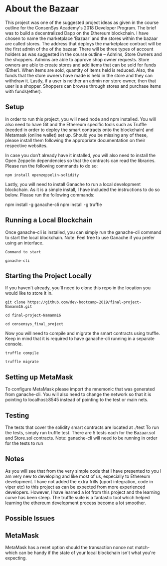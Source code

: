 
About the Bazaar
================
This project was one of the suggested project ideas as given in the course outline for the ConsenSys Academy's 2018 Developer Program. The brief was to build a decentralized Dapp on the Ethereum blockchain. I have chosen to name the marketplace ‘Bazaar’ and the stores within the bazaar are called stores. 
The address that deploys the marketplace contract will be the first admin of the of the bazaar. There will be three types of account holders as was suggested in the course outline – Admins, Store Owners and the shoppers. 
Admins are able to approve shop owner requests. Store owners are able to create stores and add items that can be sold for funds (Ether). When items are sold, quantity of items held is reduced. Also, the funds that the store owners have made is held in the store and they can withdraw it. Lastly, if a user is neither an admin nor store owner, then that user is a shopper. Shoppers can browse through stores and purchase items with funds(ether). 

Setup
-----
In order to run this project, you will need node and npm installed. You will also need to have Git and the Ethereum specific tools such as Truffle (needed in order to deploy the smart contracts onto the blockchain) and Metamask (online wallet) set up. Should you be missing any of these, please install them following the appropriate documentation on their respective websites.

In case you don’t already have it installed, you will also need to install the Open Zeppelin dependencies so that the contracts can read the libraries. Please run the following commands to do so:

`npm install openzeppelin-solidity`

Lastly, you will need to install Ganache to run a local development blockchain. As it is a simple install, I have included the instructions to do so below. Please run the following commands:

npm install -g ganache-cli
npm install -g truffle

Running a Local Blockchain
--------------------------
Once ganache-cli is installed, you can simply run the ganache-cli command to start the local blockchain. 
Note: Feel free to use Ganache if you prefer using an interface.

`Command to start`

`ganache-cli`

Starting the Project Locally
----------------------------
If you haven't already, you'll need to clone this repo in the location you would like to store it in.

`git clone https://github.com/dev-bootcamp-2019/final-project-Namanm16.git`

`cd final-project-Namanm16`

`cd consensys_final_project`

Now you will need to compile and migrate the smart contracts using truffle. Keep in mind that it is required to have ganache-cli running in a separate console.

`truffle compile`

`truffle migrate`


Setting up MetaMask
-------------------
To configure MetaMask please import the mnemonic that was generated from ganache-cli.
You will also need to change the network so that it is pointing to localhost:8545 instead of pointing to the test or main nets.

Testing
-------
The tests that cover the solidity smart contracts are located at ./test To run the tests, simply run truffle test.
There are 5 tests each for the Bazaar.sol and Store.sol contracts.
Note: ganache-cli will need to be running in order for the tests to run


Notes
-----
As you will see that from the very simple code that I have presented to you I am very new to developing and like most of us, especially to Ethereum development. I have not added the extra frills (uport integration, code in viper etc) to this project as can be expected from more experienced developers. However, I have learned a lot from this project and the learning curve has been steep. The truffle suite is a fantastic tool which helped learning the ethereum development process become a lot smoother. 

Possible Issues
---------------
MetaMask
--------
MetaMask has a reset option should the transaction nonce not match- which can be handy if the state of your local blockchain isn't what you're expecting.

